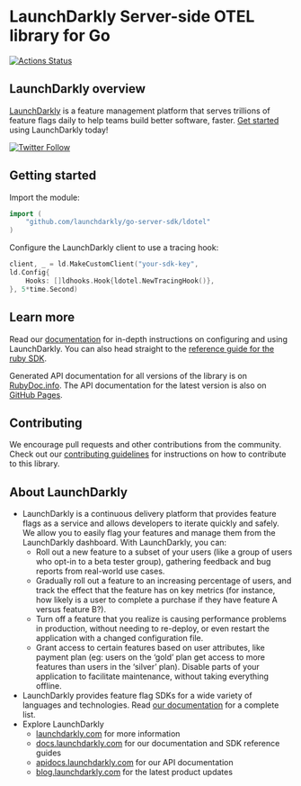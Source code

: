 LaunchDarkly Server-side OTEL library for Go
==============================================
[![Actions Status](https://github.com/launchdarkly/go-server-sdk/actions/workflows/ldotel-ci.yml/badge.svg?branch=v7)](https://github.com/launchdarkly/go-server-sdk/actions/workflows/ci.yml)

LaunchDarkly overview
-------------------------
[LaunchDarkly](https://www.launchdarkly.com) is a feature management platform that serves trillions of feature flags daily to help teams build better software, faster. [Get started](https://docs.launchdarkly.com/home/getting-started) using LaunchDarkly today!

[![Twitter Follow](https://img.shields.io/twitter/follow/launchdarkly.svg?style=social&label=Follow&maxAge=2592000)](https://twitter.com/intent/follow?screen_name=launchdarkly)

Getting started
-----------

Import the module:

```go
import (
    "github.com/launchdarkly/go-server-sdk/ldotel"
)
```

Configure the LaunchDarkly client to use a tracing hook:

```go
client, _ = ld.MakeCustomClient("your-sdk-key",
ld.Config{
    Hooks: []ldhooks.Hook{ldotel.NewTracingHook()},
}, 5*time.Second)
```

Learn more
-----------

Read our [documentation](http://docs.launchdarkly.com) for in-depth instructions on configuring and using LaunchDarkly. You can also head straight to the [reference guide for the ruby SDK](http://docs.launchdarkly.com/docs/ruby-sdk-reference).

Generated API documentation for all versions of the library is on [RubyDoc.info](https://www.rubydoc.info/gems/launchdarkly-server-sdk-otel). The API documentation for the latest version is also on [GitHub Pages](https://launchdarkly.github.io/ruby-server-sdk-otel).

Contributing
------------

We encourage pull requests and other contributions from the community. Check out our [contributing guidelines](CONTRIBUTING.md) for instructions on how to contribute to this library.

About LaunchDarkly
-----------

* LaunchDarkly is a continuous delivery platform that provides feature flags as a service and allows developers to iterate quickly and safely. We allow you to easily flag your features and manage them from the LaunchDarkly dashboard.  With LaunchDarkly, you can:
    * Roll out a new feature to a subset of your users (like a group of users who opt-in to a beta tester group), gathering feedback and bug reports from real-world use cases.
    * Gradually roll out a feature to an increasing percentage of users, and track the effect that the feature has on key metrics (for instance, how likely is a user to complete a purchase if they have feature A versus feature B?).
    * Turn off a feature that you realize is causing performance problems in production, without needing to re-deploy, or even restart the application with a changed configuration file.
    * Grant access to certain features based on user attributes, like payment plan (eg: users on the ‘gold’ plan get access to more features than users in the ‘silver’ plan). Disable parts of your application to facilitate maintenance, without taking everything offline.
* LaunchDarkly provides feature flag SDKs for a wide variety of languages and technologies. Read [our documentation](https://docs.launchdarkly.com/sdk) for a complete list.
* Explore LaunchDarkly
    * [launchdarkly.com](https://www.launchdarkly.com/ "LaunchDarkly Main Website") for more information
    * [docs.launchdarkly.com](https://docs.launchdarkly.com/  "LaunchDarkly Documentation") for our documentation and SDK reference guides
    * [apidocs.launchdarkly.com](https://apidocs.launchdarkly.com/  "LaunchDarkly API Documentation") for our API documentation
    * [blog.launchdarkly.com](https://blog.launchdarkly.com/  "LaunchDarkly Blog Documentation") for the latest product updates
